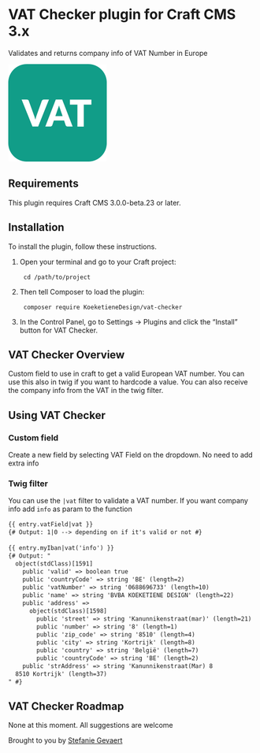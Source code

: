 # VAT Checker plugin for Craft CMS 3.x

Validates and returns company info of VAT Number in Europe

![Screenshot](resources/img/plugin-logo.png)

## Requirements

This plugin requires Craft CMS 3.0.0-beta.23 or later.

## Installation

To install the plugin, follow these instructions.

1. Open your terminal and go to your Craft project:

        cd /path/to/project

2. Then tell Composer to load the plugin:

        composer require KoeketieneDesign/vat-checker

3. In the Control Panel, go to Settings → Plugins and click the “Install” button for VAT Checker.

## VAT Checker Overview

Custom field to use in craft to get a valid European VAT number. You can use this also in twig if you want to hardcode a value. You can also receive the company info from the VAT in the twig filter.

## Using VAT Checker

### Custom field

Create a new field by selecting VAT Field on the dropdown. No need to add extra info

### Twig filter

You can use the `|vat` filter to validate a VAT number. If you want company info add `info` as param to the function

```twig
{{ entry.vatField|vat }}
{# Output: 1|0 --> depending on if it's valid or not #}

{{ entry.myIban|vat('info') }}
{# Output: "
  object(stdClass)[1591]
    public 'valid' => boolean true
    public 'countryCode' => string 'BE' (length=2)
    public 'vatNumber' => string '0688696733' (length=10)
    public 'name' => string 'BVBA KOEKETIENE DESIGN' (length=22)
    public 'address' =>
      object(stdClass)[1598]
        public 'street' => string 'Kanunnikenstraat(mar)' (length=21)
        public 'number' => string '8' (length=1)
        public 'zip_code' => string '8510' (length=4)
        public 'city' => string 'Kortrijk' (length=8)
        public 'country' => string 'België' (length=7)
        public 'countryCode' => string 'BE' (length=2)
    public 'strAddress' => string 'Kanunnikenstraat(Mar) 8
  8510 Kortrijk' (length=37)
" #}
```

## VAT Checker Roadmap

None at this moment. All suggestions are welcome

Brought to you by [Stefanie Gevaert](https://koeketienedesign.be/)
